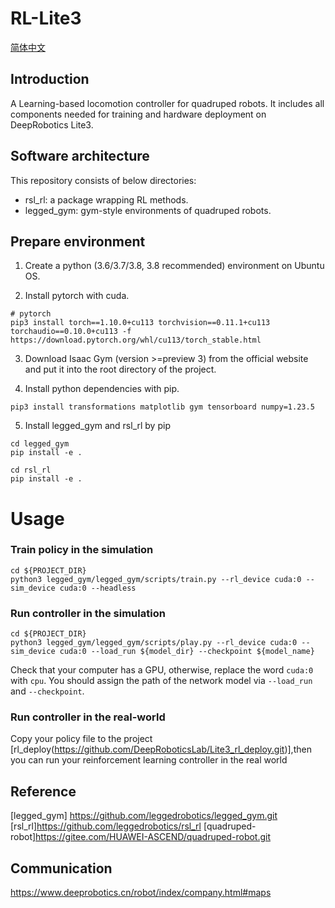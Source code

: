 # RL-Lite3

[简体中文](./README_ZH.md)

## Introduction
A Learning-based locomotion controller for quadruped robots. It includes all components needed for training and hardware deployment on DeepRobotics Lite3.
## Software architecture
This repository consists of below directories:
- rsl_rl: a package wrapping RL methods.
- legged_gym: gym-style environments of quadruped robots.


## Prepare environment 
1.  Create a python (3.6/3.7/3.8, 3.8 recommended) environment on Ubuntu OS.

2.  Install pytorch with cuda.
```
# pytorch
pip3 install torch==1.10.0+cu113 torchvision==0.11.1+cu113 torchaudio==0.10.0+cu113 -f https://download.pytorch.org/whl/cu113/torch_stable.html
```

3.  Download Isaac Gym (version >=preview 3) from the official website and put it into the root directory of the project.

4. Install python dependencies with pip.
```
pip3 install transformations matplotlib gym tensorboard numpy=1.23.5
```

5. Install legged_gym and rsl_rl by pip
```
cd legged_gym
pip install -e .

cd rsl_rl
pip install -e .
```

# Usage

### Train policy in the simulation
```
cd ${PROJECT_DIR}
python3 legged_gym/legged_gym/scripts/train.py --rl_device cuda:0 --sim_device cuda:0 --headless
```

### Run controller in the simulation
```
cd ${PROJECT_DIR}
python3 legged_gym/legged_gym/scripts/play.py --rl_device cuda:0 --sim_device cuda:0 --load_run ${model_dir} --checkpoint ${model_name}
```
Check that your computer has a GPU, otherwise, replace the word `cuda:0` with `cpu`.
You should assign the path of the network model via `--load_run` and `--checkpoint`. 

### Run controller in the real-world

Copy your policy file to the project [rl_deploy(https://github.com/DeepRoboticsLab/Lite3_rl_deploy.git)],then you can run your reinforcement learning controller in the real world

## Reference
[legged_gym] https://github.com/leggedrobotics/legged_gym.git
[rsl_rl]https://github.com/leggedrobotics/rsl_rl
[quadruped-robot]https://gitee.com/HUAWEI-ASCEND/quadruped-robot.git




## Communication
https://www.deeprobotics.cn/robot/index/company.html#maps
